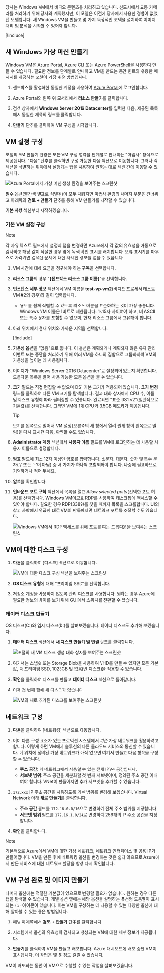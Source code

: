 당사는 Windows VM에서 비디오 콘텐츠를 처리하고 있습니다. 신도시에서 교통 카메라를 처리하기 위해 당사와 계약했지만, 이 모델은 이전에 당사에서 사용한 경험이 없었던 모델입니다. 새 Windows VM을 만들고 몇 가지 독점적인 코덱을 설치하여 이미지 처리 및 분석을 시작할 수 있어야 합니다.

<!-- Activate the sandbox -->
[!include[](../../../includes/azure-sandbox-activate.md)]

## <a name="create-a-new-windows-virtual-machine"></a>새 Windows 가상 머신 만들기

Windows VM은 Azure Portal, Azure CLI 또는 Azure PowerShell을 사용하여 만들 수 있습니다. 필요한 정보를 단계별로 안내하고 VM을 만드는 동안 힌트와 유용한 메시지를 제공하는 포털이 가장 쉬운 방법입니다.

1. 샌드박스를 활성화한 동일한 계정을 사용하여 [Azure Portal](https://portal.azure.com/learn.docs.microsoft.com?azure-portal=true)에 로그인합니다.

1. Azure Portal의 왼쪽 위 모서리에서 **리소스 만들기**를 클릭합니다.

1. 검색 상자에서 **Windows Server 2016 Datacenter**를 입력한 다음, 제공된 목록에서 동일한 제목의 링크를 클릭합니다.

1. **만들기** 단추를 클릭하여 VM 구성을 시작합니다.

## <a name="configure-the-vm-settings"></a>VM 설정 구성

포털의 VM 만들기 환경은 모든 VM 구성 영역을 단계별로 안내하는 "마법사" 형식으로 제공됩니다. "다음" 단추를 클릭하면 구성 가능한 다음 섹션으로 이동합니다. 그러나 각 섹션을 식별하는 위쪽에서 실행되는 탭을 사용하여 원하는 대로 섹션 간에 이동할 수 있습니다.

![Azure Portal에서 가상 머신 생성 환경을 보여주는 스크린샷](../media/3-azure-portal-create-vm.png)

필수 옵션(빨간색 별표로 식별됨)이 모두 채워지면 마법사 환경의 나머지 부분은 건너뛰고 아래쪽의 **검토 + 만들기** 단추를 통해 VM 만들기를 시작할 수 있습니다.

**기본 사항** 섹션부터 시작하겠습니다.

### <a name="configure-basic-vm-settings"></a>기본 VM 설정 구성

> [!NOTE]
> 각 자유 텍스트 필드에서 설정과 탭을 변경하면 Azure에서 각 값의 유효성을 자동으로 검사하고 해당 값이 적절한 경우 옆에 녹색 확인 표시를 배치합니다. 오류 표시기를 마우스로 가리키면 검색된 문제에 대한 자세한 정보를 얻을 수 있습니다.

1. VM 시간에 대해 요금을 청구해야 하는 **구독**을 선택합니다.

1. **리소스 그룹**의 경우 "**<rgn>[샌드박스 리소스 그룹 이름]</rgn>**"을 선택합니다.

1. **인스턴스 세부 정보** 섹션에서 VM 이름을 **test-vp-vm2**(비디오 프로세서 테스트 VM #2의 경우)와 같이 입력합니다.
    - 용도를 쉽게 식별할 수 있도록 리소스 이름을 표준화하는 것이 가장 좋습니다. Windows VM 이름은 1비트로 제한됩니다. 1~15자 사이여야 하고, 비 ASCII 또는 특수 문자를 포함할 수 없으며, 현재 리소스 그룹에서 고유해야 합니다.

1. 아래 위치에서 현재 위치와 가까운 지역을 선택합니다.

   [!include[](../../../includes/azure-sandbox-regions-first-mention-note-friendly.md)]

1. **가용성 옵션**을 "없음"으로 둡니다. 이 옵션은 계획되거나 계획되지 않은 유지 관리 이벤트 또는 중단을 처리하기 위해 여러 VM을 하나의 집합으로 그룹화하여 VM의 가용성을 높이는 데 사용됩니다.

1. 이미지가 "Windows Server 2016 Datacenter"로 설정되어 있는지 확인합니다. 드롭다운 목록을 열어 사용 가능한 모든 옵션을 볼 수 있습니다.

1. **크기** 필드는 직접 편집할 수 없으며 DS1 기본 크기가 적용되어 있습니다. **크기 변경** 링크를 클릭하여 다른 VM 크기를 탐색합니다. 결과 대화 상자에서 CPU 수, 이름 및 디스크 유형에 따라 필터링할 수 있습니다. 완료되면 "표준 DS1 v2"(일반적으로 기본값)를 선택합니다. 그러면 VM에 1개 CPU와 3.5GB 메모리가 제공됩니다.

    > [!TIP]
    > 보기를 왼쪽으로 밀어서 VM 설정(오른쪽의 새 창에서 열려 원래 창이 왼쪽으로 밀림)을 다시 표시한 다음, 확인할 수도 있습니다.

1. **Administrator 계정** 섹션에서 **사용자 이름** 필드를 VM에 로그인하는 데 사용할 사용자 이름으로 설정합니다.

1. **암호** 필드에 최소 12자 이상인 암호를 입력합니다. 소문자, 대문자, 숫자 및 특수 문자('\\' 또는 '-'이 아님) 중 세 가지가 하나씩 포함되어야 합니다. 나중에 필요하므로 기억하거나 적어 두세요.

1. **암호**를 확인합니다.

1. **인바운드 포트 규칙** 섹션에서 목록을 열고 _Allow selected ports_(선택한 포트 허용)를 선택합니다. Windows VM이므로 RDP를 사용하여 데스크톱에 액세스할 수 있어야 합니다. 필요한 경우 RDP(3389)를 찾을 때까지 목록을 스크롤합니다. UI의 참고 사항에서 언급한 대로 VM이 만들어지면 네트워크 포트를 조정할 수도 있습니다.

    ![Windows VM에서 RDP 액세스를 위해 포트를 여는 드롭다운을 보여주는 스크린샷](../media/3-open-ports.png)

## <a name="configure-disks-for-the-vm"></a>VM에 대한 디스크 구성

1. **다음**을 클릭하여 [디스크] 섹션으로 이동합니다.

    ![VM에 대한 디스크 구성 섹션을 보여주는 스크린샷](../media/3-configure-disks.png)

1. **OS 디스크 유형**에 대해 "프리미엄 SSD"를 선택합니다.

1. 저장소 계정을 사용하지 않도록 관리 디스크를 사용합니다. 원하는 경우 Azure에 필요한 정보의 차이를 보기 위해 GUI에서 스위치를 전환할 수 있습니다.

### <a name="create-a-data-disk"></a>데이터 디스크 만들기

OS 디스크(C:)와 임시 디스크(D:)를 살펴보겠습니다. 데이터 디스크도 추가해 보겠습니다.

1. **데이터 디스크** 섹션에서 **새 디스크 만들기 및 연결** 링크를 클릭합니다.

    ![포털의 새 VM 디스크 생성 대화 상자를 보여주는 스크린샷](../media/3-add-data-disk.png)

1. 여기서는 스냅숏 또는 Storage Blob을 사용하여 VHD를 만들 수 있지만 모든 기본값, 즉 프리미엄 SSD, 1023GB 및 없음(빈 디스크)을 적용할 수 있습니다.

1. **확인**을 클릭하여 디스크를 만들고 **데이터 디스크** 섹션으로 돌아갑니다.

1. 이제 첫 번째 행에 새 디스크가 있습니다.

    ![VM의 새로 추가된 디스크를 보여주는 스크린샷](../media/3-new-disk.png)

## <a name="configure-the-network"></a>네트워크 구성

1. **다음**을 클릭하여 [네트워킹] 섹션으로 이동합니다.

1. 이미 다른 구성 요소가 있는 프로덕션 시스템에서 _기존_ 가상 네트워크를 활용하려고 합니다. 이렇게 하면 VM에서 솔루션의 다른 클라우드 서비스와 통신할 수 있습니다. 이 위치에 정의된 가상 네트워크가 아직 없으면 여기서 만들고 다음 항목을 구성할 수 있습니다.
    - **주소 공간**: 이 네트워크에서 사용할 수 있는 전체 IPV4 공간입니다.
    - **서브넷 범위**: 주소 공간을 세분화할 첫 번째 서브넷이며,  정의된 주소 공간 이내여야 합니다. VNet이 만들어지면 추가 서브넷을 추가할 수 있습니다.

1. `172.xxx` IP 주소 공간을 사용하도록 기본 범위를 변경해 보겠습니다. Virtual Network 아래 **새로 만들기**를 클릭합니다.
    - **주소 공간** 필드를 `172.16.0.0/16`으로 변경하여 전체 주소 범위를 지정합니다
    - **서브넷 범위** 필드를 `172.16.1.0/24`로 변경하여 256개의 IP 주소 공간을 지정합니다.

1. **확인**을 클릭합니다.

> [!NOTE]
> 기본적으로 Azure에서 VM에 대한 가상 네트워크, 네트워크 인터페이스 및 공용 IP가 만들어집니다. VM을 만든 후에 네트워킹 옵션을 변경하는 것은 쉽지 않으므로 Azure에서 만든 서비스에 대한 네트워크 할당을 항상 다시 확인합니다.

## <a name="finish-configuring-the-vm-and-create-the-image"></a>VM 구성 완료 및 이미지 만들기

나머지 옵션에는 적절한 기본값이 있으므로 변경할 필요가 없습니다. 원하는 경우 다른 탭을 탐색할 수 있습니다. 개별 옵션 옆에는 해당 옵션을 설명하는 풍선형 도움말이 표시되는 `(i)` 아이콘이 있습니다. 이는 VM을 구성하는 데 사용할 수 있는 다양한 옵션에 대해 알아볼 수 있는 좋은 방법입니다.

1. 패널 아래쪽에서 **검토 + 만들기** 단추를 클릭합니다.

1. 시스템에서 옵션의 유효성이 검사되고 생성되는 VM에 대한 세부 정보가 제공됩니다.

1. **만들기**를 클릭하여 VM을 만들고 배포합니다. Azure 대시보드에 배포 중인 VM이 표시됩니다. 이 작업은 몇 분 정도 걸릴 수 있습니다.

VM이 배포되는 동안 이 VM으로 수행할 수 있는 작업을 살펴보겠습니다.